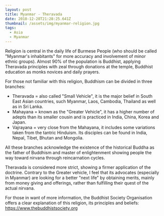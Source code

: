 ```yaml
---
layout: post
title: Myanmar - Theravada
date: 2018-12-28T21:28:25.641Z
thumbnail: /assets/img/myanmar-religion.jpg
tags:
  - Asia
  - Myanmar
---
```

Religion is central in the daily life of Burmese People (who should be called "Myanmar's inhabitants" for more accuracy and involvement of minor ethnic groups). Almost 90% of the population is Buddhist, applying Theravada principles with zeal through donations at the temple, Buddhist education as monks novices and daily prayers.

For those not familiar with this religion, Buddhism can be divided in three branches:

* Theravada = also called "Small Vehicle", it is the major belief in South East Asian countries, such Myanmar, Laos, Cambodia, Thailand as well as in Sri Lanka.
* Mahayana = known as the "Greater Vehicle", it has a higher number of adepts than its smaller cousin and is practiced in India, China, Korea and Japan.
* Vajrayana = very close from the Mahayana, it includes some variations taken from the tantric Hinduism. Its disciples can be found in India, Nepal, Tibet, Bhutan and Mongolia.

All these branches acknowledge the existence of the historical Buddha as the father of Buddhism and master of enlightenment showing people the way toward nirvana through reincarnation cycles.

Theravada is considered more strict, showing a firmer application of the doctrine. Contrary to the Greater vehicle, I feel that its advocates (especially in Myanmar) are looking for a better "next life" by obtaining merits, mainly from money giving and offerings, rather than fulfilling their quest of the actual nirvana.

For those in want of more information, the Buddhist Society Organisation offers a clear explanation of this religion, its principles and beliefs: <https://www.thebuddhistsociety.org>
